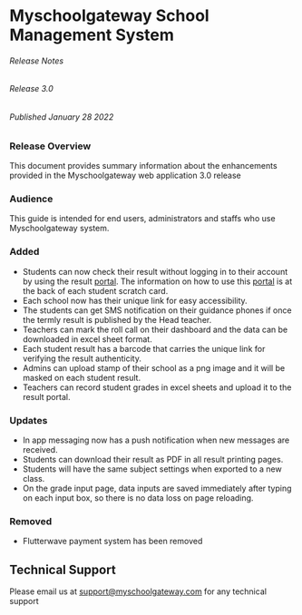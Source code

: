 # Myschoolgateway School Management System

###### Release Notes
###### Release  3.0
###### Published January 28 2022

### Release Overview
This document provides summary information about the enhancements provided in the Myschoolgateway web application 3.0 release


### Audience
This guide is intended for end users, administrators and staffs who use Myschoolgateway system.


### Added
- Students can now check their result without logging in to their account by using the result [portal](https://portal.myschoolgateway.com/). The information on how to use this [portal](https://portal.myschoolgateway.com/) is at the back of each student scratch card.
- Each school now has their unique link for easy accessibility.
- The students can get SMS notification on their guidance phones if once the termly result is published by the Head teacher.
- Teachers can mark the roll call on their dashboard and the data can be downloaded in excel sheet format.
- Each student result has a barcode that carries the unique link for verifying the result authenticity.
- Admins can upload stamp of their school as a png image and it will be masked on each student result.
- Teachers can record student grades in excel sheets and upload it to the result portal.

### Updates
- In app messaging now has a push notification when new messages are received.
- Students can download their result as PDF in all result printing pages. 
- Students will have the same subject settings when exported to a new class.
- On the grade input page, data inputs are saved immediately after typing on each input box, so there is no data loss on page reloading.
### Removed
- Flutterwave payment system has been removed


## Technical Support
Please email us at [support@myschoolgateway.com](mailto:support@myschoolgateway.com) for any technical support
